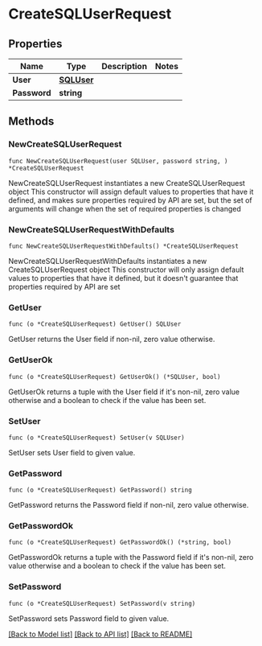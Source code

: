 # CreateSQLUserRequest

## Properties

Name | Type | Description | Notes
------------ | ------------- | ------------- | -------------
**User** | [**SQLUser**](SQLUser.md) |  | 
**Password** | **string** |  | 

## Methods

### NewCreateSQLUserRequest

`func NewCreateSQLUserRequest(user SQLUser, password string, ) *CreateSQLUserRequest`

NewCreateSQLUserRequest instantiates a new CreateSQLUserRequest object
This constructor will assign default values to properties that have it defined,
and makes sure properties required by API are set, but the set of arguments
will change when the set of required properties is changed

### NewCreateSQLUserRequestWithDefaults

`func NewCreateSQLUserRequestWithDefaults() *CreateSQLUserRequest`

NewCreateSQLUserRequestWithDefaults instantiates a new CreateSQLUserRequest object
This constructor will only assign default values to properties that have it defined,
but it doesn't guarantee that properties required by API are set

### GetUser

`func (o *CreateSQLUserRequest) GetUser() SQLUser`

GetUser returns the User field if non-nil, zero value otherwise.

### GetUserOk

`func (o *CreateSQLUserRequest) GetUserOk() (*SQLUser, bool)`

GetUserOk returns a tuple with the User field if it's non-nil, zero value otherwise
and a boolean to check if the value has been set.

### SetUser

`func (o *CreateSQLUserRequest) SetUser(v SQLUser)`

SetUser sets User field to given value.


### GetPassword

`func (o *CreateSQLUserRequest) GetPassword() string`

GetPassword returns the Password field if non-nil, zero value otherwise.

### GetPasswordOk

`func (o *CreateSQLUserRequest) GetPasswordOk() (*string, bool)`

GetPasswordOk returns a tuple with the Password field if it's non-nil, zero value otherwise
and a boolean to check if the value has been set.

### SetPassword

`func (o *CreateSQLUserRequest) SetPassword(v string)`

SetPassword sets Password field to given value.



[[Back to Model list]](../README.md#documentation-for-models) [[Back to API list]](../README.md#documentation-for-api-endpoints) [[Back to README]](../README.md)


